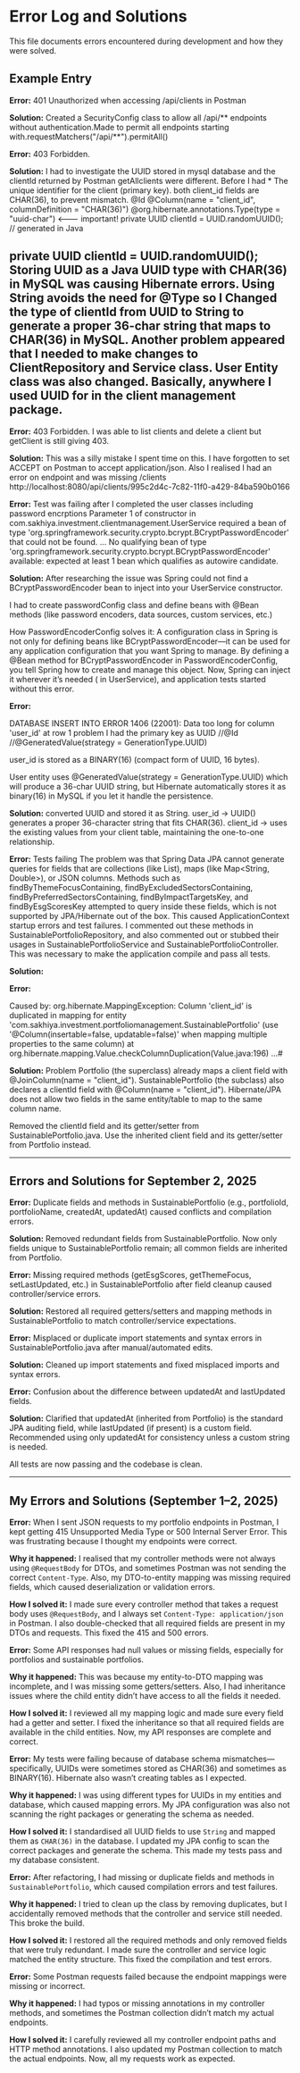 # Error Log and Solutions

This file documents errors encountered during development and how they were solved.

## Example Entry

**Error:**
401 Unauthorized when accessing /api/clients in Postman

**Solution:**
Created a SecurityConfig class to allow all /api/** endpoints without authentication.Made to permit all endpoints starting with.requestMatchers("/api/**").permitAll()

**Error:**
403 Forbidden. 

**Solution:**
I had to investigate the UUID stored in mysql database and the clientId returned by Postman getAllclients were different. Before I had * The unique identifier for the client (primary key). both client_id fields are CHAR(36), to prevent mismatch. @Id @Column(name = "client_id", columnDefinition = "CHAR(36)") @org.hibernate.annotations.Type(type = "uuid-char")  <--- important! private UUID clientId = UUID.randomUUID(); // generated in Java

private UUID clientId = UUID.randomUUID(); Storing UUID as a Java UUID type with CHAR(36) in MySQL was causing Hibernate errors. Using String avoids the need for @Type so I Changed the type of clientId from UUID to String to generate a proper 36-char string that maps to CHAR(36) in MySQL.
Another problem appeared that I needed to make changes to ClientRepository and Service class. User Entity class was also changed. Basically, anywhere I used UUID for in the client management package.
---
**Error:**
403 Forbidden. I was able to list clients and delete a client but getClient is still giving 403.

**Solution:**
This was a silly mistake I spent time on this. I have forgotten to set ACCEPT on Postman to accept application/json. Also I realised I had an error on endpoint and was missing /clients http://localhost:8080/api/clients/995c2d4c-7c82-11f0-a429-84ba590b0166


**Error:**
Test was failing after I completed the user classes including password encrptions
Parameter 1 of constructor in com.sakhiya.investment.clientmanagement.UserService required a bean of type 'org.springframework.security.crypto.bcrypt.BCryptPasswordEncoder' that could not be found.
...
No qualifying bean of type 'org.springframework.security.crypto.bcrypt.BCryptPasswordEncoder' available: expected at least 1 bean which qualifies as autowire candidate.

**Solution:**
After researching the issue was Spring could not find a BCryptPasswordEncoder bean to inject into your UserService constructor.

I had to create passwordConfig class and define beans with @Bean methods (like password encoders, data sources, custom services, etc.)

How PasswordEncoderConfig solves it:
A configuration class in Spring is not only for defining beans like BCryptPasswordEncoder—it can be used for any application configuration that you want Spring to manage.
By defining a @Bean method for BCryptPasswordEncoder in PasswordEncoderConfig, you tell Spring how to create and manage this object. Now, Spring can inject it wherever it’s needed ( in  UserService), and  application tests started without this error.

**Error:**

DATABASE INSERT INTO ERROR 1406 (22001): Data too long for column 'user_id' at row 1
problem I had the primary key as UUID     //@Id
    //@GeneratedValue(strategy = GenerationType.UUID)
    
user_id is stored as a BINARY(16) (compact form of UUID, 16 bytes).

 User entity uses @GeneratedValue(strategy = GenerationType.UUID) which will produce a 36-char UUID string, but Hibernate automatically stores it as binary(16) in MySQL if you let it handle the persistence.

**Solution:**
converted UUID and stored it as String. user_id → UUID() generates a proper 36-character string that fits CHAR(36). client_id → uses the existing values from your client table, maintaining the one-to-one relationship.

**Error:**
Tests failing
The problem was that Spring Data JPA cannot generate queries for fields that are collections (like List<String>), maps (like Map<String, Double>), or JSON columns. Methods such as findByThemeFocusContaining, findByExcludedSectorsContaining, findByPreferredSectorsContaining, findByImpactTargetsKey, and findByEsgScoresKey attempted to query inside these fields, which is not supported by JPA/Hibernate out of the box. This caused ApplicationContext startup errors and test failures.
I commented out these methods in SustainablePortfolioRepository, and also commented out or stubbed their usages in SustainablePortfolioService and SustainablePortfolioController. This was necessary to make the application compile and pass all tests.

**Solution:**


**Error:**

Caused by: org.hibernate.MappingException: Column 'client_id' is duplicated in mapping for entity 'com.sakhiya.investment.portfoliomanagement.SustainablePortfolio' (use '@Column(insertable=false, updatable=false)' when mapping multiple properties to the same column)
        at org.hibernate.mapping.Value.checkColumnDuplication(Value.java:196)
        ...#

**Solution:**
Problem
Portfolio (the superclass) already maps a client field with @JoinColumn(name = "client_id"). SustainablePortfolio (the subclass) also declares a clientId field with @Column(name = "client_id"). Hibernate/JPA does not allow two fields in the same entity/table to map to the same column name.

Removed the clientId field and its getter/setter from SustainablePortfolio.java.
Use the inherited client field and its getter/setter from Portfolio instead.

---

## Errors and Solutions for September 2, 2025

**Error:**
Duplicate fields and methods in SustainablePortfolio (e.g., portfolioId, portfolioName, createdAt, updatedAt) caused conflicts and compilation errors.

**Solution:**
Removed redundant fields from SustainablePortfolio. Now only fields unique to SustainablePortfolio remain; all common fields are inherited from Portfolio.

**Error:**
Missing required methods (getEsgScores, getThemeFocus, setLastUpdated, etc.) in SustainablePortfolio after field cleanup caused controller/service errors.

**Solution:**
Restored all required getters/setters and mapping methods in SustainablePortfolio to match controller/service expectations.

**Error:**
Misplaced or duplicate import statements and syntax errors in SustainablePortfolio.java after manual/automated edits.

**Solution:**
Cleaned up import statements and fixed misplaced imports and syntax errors.

**Error:**
Confusion about the difference between updatedAt and lastUpdated fields.

**Solution:**
Clarified that updatedAt (inherited from Portfolio) is the standard JPA auditing field, while lastUpdated (if present) is a custom field. Recommended using only updatedAt for consistency unless a custom string is needed.

All tests are now passing and the codebase is clean.

---

## My Errors and Solutions (September 1–2, 2025)

**Error:**
When I sent JSON requests to my portfolio endpoints in Postman, I kept getting 415 Unsupported Media Type or 500 Internal Server Error. This was frustrating because I thought my endpoints were correct.

**Why it happened:**
I realised that my controller methods were not always using `@RequestBody` for DTOs, and sometimes Postman was not sending the correct `Content-Type`. Also, my DTO-to-entity mapping was missing required fields, which caused deserialization or validation errors.

**How I solved it:**
I made sure every controller method that takes a request body uses `@RequestBody`, and I always set `Content-Type: application/json` in Postman. I also double-checked that all required fields are present in my DTOs and requests. This fixed the 415 and 500 errors.

**Error:**
Some API responses had null values or missing fields, especially for portfolios and sustainable portfolios.

**Why it happened:**
This was because my entity-to-DTO mapping was incomplete, and I was missing some getters/setters. Also, I had inheritance issues where the child entity didn’t have access to all the fields it needed.

**How I solved it:**
I reviewed all my mapping logic and made sure every field had a getter and setter. I fixed the inheritance so that all required fields are available in the child entities. Now, my API responses are complete and correct.

**Error:**
My tests were failing because of database schema mismatches—specifically, UUIDs were sometimes stored as CHAR(36) and sometimes as BINARY(16). Hibernate also wasn’t creating tables as I expected.

**Why it happened:**
I was using different types for UUIDs in my entities and database, which caused mapping errors. My JPA configuration was also not scanning the right packages or generating the schema as needed.

**How I solved it:**
I standardised all UUID fields to use `String` and mapped them as `CHAR(36)` in the database. I updated my JPA config to scan the correct packages and generate the schema. This made my tests pass and my database consistent.

**Error:**
After refactoring, I had missing or duplicate fields and methods in `SustainablePortfolio`, which caused compilation errors and test failures.

**Why it happened:**
I tried to clean up the class by removing duplicates, but I accidentally removed methods that the controller and service still needed. This broke the build.

**How I solved it:**
I restored all the required methods and only removed fields that were truly redundant. I made sure the controller and service logic matched the entity structure. This fixed the compilation and test errors.

**Error:**
Some Postman requests failed because the endpoint mappings were missing or incorrect.

**Why it happened:**
I had typos or missing annotations in my controller methods, and sometimes the Postman collection didn’t match my actual endpoints.

**How I solved it:**
I carefully reviewed all my controller endpoint paths and HTTP method annotations. I also updated my Postman collection to match the actual endpoints. Now, all my requests work as expected.
